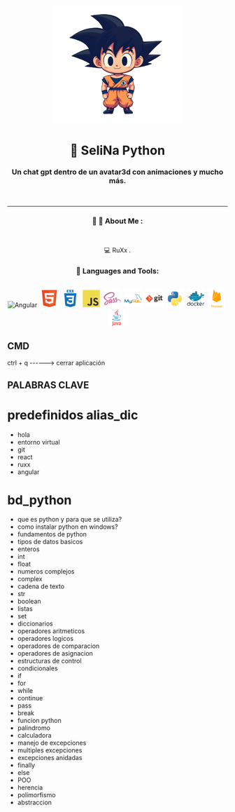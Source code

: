 <div id="header" align="center">

<img src="/img/muneco.png" width="300" />

<h1 align="center">👋 SeliNa Python</h1>

<h3 aling="center">Un chat gpt dentro de un avatar3d con animaciones y mucho más.</h3>
<br>

</div>

---
<div align="center">
<h3>🔨 👦 About Me :</h3>
<br>

 💻 RuXx .

</div>


<div align="center">
<h3>🔨 Languages and Tools:</h3>
<br>
<div>
<img src="https://upload.wikimedia.org/wikipedia/commons/c/cf/Angular_full_color_logo.svg" title="Angular" alt="Angular" width="45" height="45"/>&nbsp;
<img src="https://github.com/devicons/devicon/blob/master/icons/html5/html5-original.svg" title="HTML5" alt="HTML" width="40" height="40"/>&nbsp;
<img src="https://github.com/devicons/devicon/blob/master/icons/css3/css3-plain-wordmark.svg" title="CSS3" alt="CSS" width="40" height="40"/>&nbsp;
<img src="https://github.com/devicons/devicon/blob/master/icons/javascript/javascript-original.svg" title="Javascript" alt="Javascript" width="40" height="40"/>&nbsp;
<img src="https://github.com/devicons/devicon/blob/master/icons/sass/sass-original.svg" title="SASS" alt="Sass" width="40" height="40"/>&nbsp;
<img src="https://github.com/devicons/devicon/blob/master/icons/mysql/mysql-original-wordmark.svg" title="CSS3" alt="CSS" width="40" height="40"/>&nbsp;
<img src="https://github.com/devicons/devicon/blob/master/icons/git/git-original-wordmark.svg" title="GIT" alt="Git" width="40" height="40"/>&nbsp;
<img src="https://github.com/devicons/devicon/blob/master/icons/python/python-original.svg" title="PYTHON" alt="python" width="40" height="40"/>&nbsp;
<img src="https://github.com/devicons/devicon/blob/master/icons/docker/docker-original-wordmark.svg" title="docker" alt="docker" width="40" height="40"/>&nbsp;
<img src="https://github.com/devicons/devicon/blob/master/icons/firebase/firebase-plain-wordmark.svg" title="firebase" alt="firebase" width="40" height="40"/>&nbsp;
<img src="https://github.com/devicons/devicon/blob/master/icons/java/java-original-wordmark.svg" title="java" alt="java" width="40" height="40"/>&nbsp;
</div>
</div>



## CMD
ctrl + q  ------> cerrar aplicación


## PALABRAS CLAVE


# predefinidos alias_dic
- hola
- entorno virtual
- git 
- react
- ruxx
- angular

 # bd_python
- que es python y para que se utiliza?
- como instalar python en windows?
- fundamentos de python
- tipos de datos basicos
- enteros
- int
- float
- numeros complejos
- complex
- cadena de texto
- str
- boolean
- listas
- set
- diccionarios
- operadores aritmeticos
- operadores logicos
- operadores de comparacion
- operadores de asignacion
- estructuras de control
- condicionales
- if
- for
- while
- continue
- pass
- break
- funcion python
- palindromo
- calculadora
- manejo de excepciones
- multiples excepciones
- excepciones anidadas
- finally
- else
- POO
- herencia
- polimorfismo
- abstraccion




